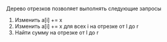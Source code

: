 Дерево отрезков позволяет выполнять следующие запросы  
1. Изменить a[i] += x
2. Изменить a[i] += x для всех i на отрезке от l до r
3. Найти сумму на отрезке от l до r